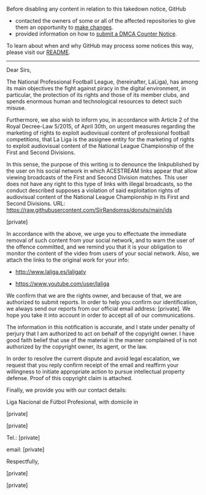 Before disabling any content in relation to this takedown notice, GitHub
- contacted the owners of some or all of the affected repositories to give them an opportunity to [make changes](https://docs.github.com/en/github/site-policy/dmca-takedown-policy#a-how-does-this-actually-work).
- provided information on how to [submit a DMCA Counter Notice](https://docs.github.com/en/articles/guide-to-submitting-a-dmca-counter-notice).

To learn about when and why GitHub may process some notices this way, please visit our [README](https://github.com/github/dmca/blob/master/README.md#anatomy-of-a-takedown-notice).

---

Dear Sirs,

The National Professional Football League, (hereinafter, LaLiga), has among its main objectives the fight against piracy in the digital environment, in particular, the protection of its rights and those of its member clubs, and spends enormous human and technological resources to detect such misuse.

Furthermore, we also wish to inform you, in accordance with Article 2 of the Royal Decree-Law 5/2015, of April 30th, on urgent measures regarding the marketing of rights to exploit audiovisual content of professional football competitions, that La Liga is the assignee entity for the marketing of rights to exploit audiovisual content of the National League Championship of the First and Second Divisions.

In this sense, the purpose of this writing is to denounce the linkpublished by the user on his social network in which ACESTREAM links appear that allow viewing broadcasts of the First and Second Division matches. This user does not have any right to this type of links with illegal broadcasts, so the conduct described supposes a violation of said exploitation rights of audiovisual content of the National League Championship in its First and Second Divisions.
URL: https://raw.githubusercontent.com/SirRandomss/donuts/main/ids

[private]

In accordance with the above, we urge you to effectuate the immediate removal of such content from your social network, and to warn the user of the offence committed, and we remind you that it is your obligation to monitor the content of the video from users of your social network. Also, we attach the links to the original work for your info:

- http://www.laliga.es/laligatv

- https://www.youtube.com/user/laliga

We confirm that we are the rights owner, and because of that, we are authorized to submit reports. In order to help you confirm our identification, we always send our reports from our official email address: [private]. We hope you take it into account in order to accept all of our communications.

The information in this notification is accurate, and I state under penalty of perjury that I am authorized to act on behalf of the copyright owner. I have good faith belief that use of the material in the manner complained of is not authorized by the copyright owner, its agent, or the law.

In order to resolve the current dispute and avoid legal escalation, we request that you reply confirm receipt of the email and reaffirm your willingness to initiate appropriate action to pursue intellectual property defense. Proof of this copyright claim is attached.

Finally, we provide you with our contact details:

Liga Nacional de Fútbol Profesional, with domicile in

[private]

[private]

Tel.: [private]

email: [private]

Respectfully,

[private]

[private]
